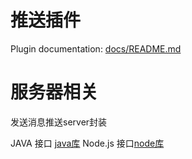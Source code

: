 # 推送插件 #

Plugin documentation: [docs/README.md](docs/README.md)

# 服务器相关 #
发送消息推送server封装

JAVA 接口 [java库](https://github.com/kingnight/Baidu-Push-JavaServer-Wrapper)
Node.js 接口[node库](https://github.com/kingnight/BaiduPushNodejsServerSDK)
